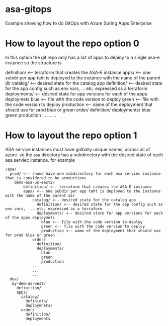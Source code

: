 # asa-gitops
Example showing how to do GitOps with Azure Spring Apps Enterprise

# How to layout the repo option 0

In this option the git repo only has a list of apps to deploy to a single
asa-e instance so the structure is 


definition/ <-- terraform that creates the ASA-E instance 
apps/ <-- one subdir per app taht is deployed to the instance with the name of the parent dir
    catalog/ <-- desired state for the catalog app
        definition/ <-- desired state for the app config such as env vars, ... etc. expressed as a terraform
        deployments/ <-- desired state for app versions for each of the apps deploymets
        blue <-- file with the code version to deploy 
        green <-- file with the code version to deploy
        production <-- name of the deployment that should use for prod blue or green
    order/
        definition/
        deployments/
        blue
        green
        production 
    ...
    ...
    ...



# How to layout the repo option 1

ASA service instances must have golbally unique names, across all of azure.
so the `asa` directory has a subdirectory with the desired 
state of each asa serviec instance. for example

```
/asa/
  prod/ <-- shoud have one subdirectory for each asa serviec instance that is considered to be productions 
    demo-asa-us-east2/
        definition/ <-- terraform that creates the ASA-E instance 
        apps/ <-- one subdir per app taht is deployed to the instance with the name of the parent dir
            catalog/ <-- desired state for the catalog app
              definition/ <-- desired state for the app config such as env vars, ... etc. expressed as a terraform
              deployments/ <-- desired state for app versions for each of the apps deploymets
                blue <-- file with the code version to deploy 
                green <-- file with the code version to deploy
                production <-- name of the deployment that should use for prod blue or green
            order/
              definition/
              deployments/
                blue
                green
                production 
            ...
            ...
            ...
  dev/
   my-dem-us-west/
     definition/
     apps/
       catalog/
         definiotn/
         deploymnets/
       order/
         definition/
         deployments
                 
```